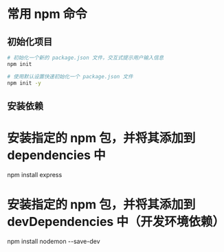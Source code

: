 # 常用 npm 命令

## 初始化项目

```bash
# 初始化一个新的 package.json 文件，交互式提示用户输入信息
npm init

# 使用默认设置快速初始化一个 package.json 文件
npm init -y

```

## 安装依赖

# 安装指定的 npm 包，并将其添加到 dependencies 中

npm install express

# 安装指定的 npm 包，并将其添加到 devDependencies 中（开发环境依赖）

npm install nodemon --save-dev

